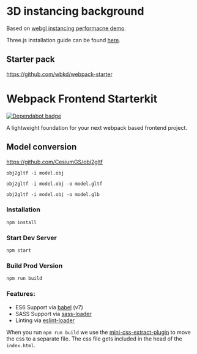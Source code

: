 # 3D instancing background

Based on [webgl instancing performacne demo](https://github.com/mrdoob/three.js/blob/dev/examples/webgl_instancing_performance.html).

Three.js installation guide can be found [here](https://threejs.org/docs/index.html#manual/en/introduction/Installation).

## Starter pack

https://github.com/wbkd/webpack-starter


# Webpack Frontend Starterkit

[![Dependabot badge](https://flat.badgen.net/dependabot/wbkd/webpack-starter?icon=dependabot)](https://dependabot.com/)

A lightweight foundation for your next webpack based frontend project.

## Model conversion

https://github.com/CesiumGS/obj2gltf

```
obj2gltf -i model.obj

obj2gltf -i model.obj -o model.gltf

obj2gltf -i model.obj -o model.glb
```

### Installation

```
npm install
```

### Start Dev Server

```
npm start
```

### Build Prod Version

```
npm run build
```

### Features:

* ES6 Support via [babel](https://babeljs.io/) (v7)
* SASS Support via [sass-loader](https://github.com/jtangelder/sass-loader)
* Linting via [eslint-loader](https://github.com/MoOx/eslint-loader)

When you run `npm run build` we use the [mini-css-extract-plugin](https://github.com/webpack-contrib/mini-css-extract-plugin) to move the css to a separate file. The css file gets included in the head of the `index.html`.
